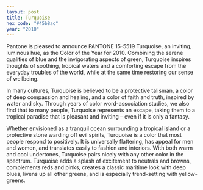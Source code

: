 ```yaml
---
layout: post
title: Turquoise
hex_code: "#45b8ac"
year: "2010"
---
```

Pantone is pleased to announce PANTONE 15-5519 Turquoise, an inviting, luminous hue, as the Color of the Year for 2010. Combining the serene qualities of blue and the invigorating aspects of green, Turquoise inspires thoughts of soothing, tropical waters and a comforting escape from the everyday troubles of the world, while at the same time restoring our sense of wellbeing.

In many cultures, Turquoise is believed to be a protective talisman, a color of deep compassion and healing, and a color of faith and truth, inspired by water and sky. Through years of color word-association studies, we also find that to many people, Turquoise represents an escape, taking them to a tropical paradise that is pleasant and inviting – even if it is only a fantasy.

Whether envisioned as a tranquil ocean surrounding a tropical island or a protective stone warding off evil spirits, Turquoise is a color that most people respond to positively. It is universally flattering, has appeal for men and women, and translates easily to fashion and interiors. With both warm and cool undertones, Turquoise pairs nicely with any other color in the spectrum. Turquoise adds a splash of excitement to neutrals and browns, complements reds and pinks, creates a classic maritime look with deep blues, livens up all other greens, and is especially trend-setting with yellow-greens.